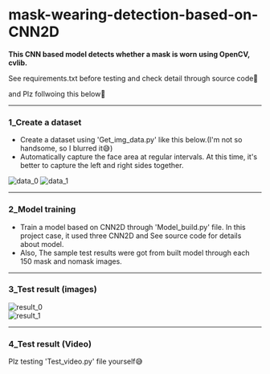 # mask-wearing-detection-based-on-CNN2D  

**This CNN based model detects whether a mask is worn using OpenCV, cvlib.**

See requirements.txt before testing and check detail through source code👀

and Plz follwoing this below💨

---

### 1_Create a dataset

- Create a dataset using 'Get_img_data.py' like this below.(I'm not so handsome, so I blurred it😅)  
- Automatically capture the face area at regular intervals. At this time, it's better to capture the left and right sides together.  

![data_0](https://user-images.githubusercontent.com/120359150/209596313-93d9177c-6c9c-416e-bfc7-c788eb8ca2c4.PNG) ![data_1](https://user-images.githubusercontent.com/120359150/209596350-b03cf329-6ba4-4dbf-bf39-32b9bf29e6a1.PNG)

---

### 2_Model training

- Train a model based on CNN2D through 'Model_build.py' file. In this project case, it used three CNN2D and See source code for details about model.  
- Also, The sample test results were got from built model through each 150 mask and nomask images.  

---

### 3_Test result (images)
![result_0](https://user-images.githubusercontent.com/120359150/209530456-5eacb5a8-5c56-4c4e-bf97-d7de9d9d2c39.PNG)  
![result_1](https://user-images.githubusercontent.com/120359150/209530484-d67aafbf-4470-451c-97b1-f4e43d48bcd6.PNG)

---

### 4_Test result (Video)
Plz testing 'Test_video.py' file yourself😅
